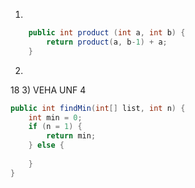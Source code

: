 1)
```java
	public int product (int a, int b) {
		return product(a, b-1) + a;
	}
```
2)
18
3)
VEHA UNF
4
```java
public int findMin(int[] list, int n) {
	int min = 0;
	if (n = 1) {
		return min;
	} else {
		
	}
}
```